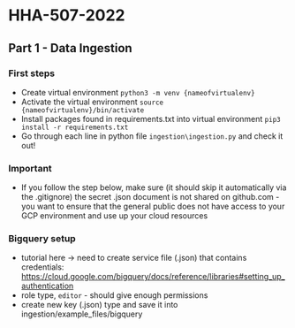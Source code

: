 # HHA-507-2022

## Part 1 - Data Ingestion

### First steps 
- Create virtual environment `python3 -m venv {nameofvirtualenv}`
- Activate the virtual environment `source {nameofvirtualenv}/bin/activate` 
- Install packages found in requirements.txt into virtual environment `pip3 install -r requirements.txt` 
- Go through each line in python file `ingestion\ingestion.py` and check it out! 

### Important 
- If you follow the step below, make sure (it should skip it automatically via the .gitignore) the secret .json document is not shared on github.com - you want to ensure that the general public does not have access to your GCP environment and use up your cloud resources  

### Bigquery setup 
- tutorial here -> need to create service file (.json) that contains credentials: https://cloud.google.com/bigquery/docs/reference/libraries#setting_up_authentication 
- role type, `editor` - should give enough permissions 
- create new key (.json) type and save it into ingestion/example_files/bigquery 